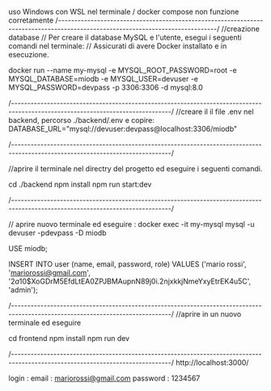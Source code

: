 uso Windows con WSL nel terminale / docker compose non funzione corretamente
/-------------------------------------------------------------------------------------------------------------------------------/
//creazione database
// Per creare il database MySQL e l'utente, esegui i seguenti comandi nel terminale:
// Assicurati di avere Docker installato e in esecuzione.

docker run --name my-mysql -e MYSQL_ROOT_PASSWORD=root -e MYSQL_DATABASE=miodb -e MYSQL_USER=devuser -e MYSQL_PASSWORD=devpass -p 3306:3306 -d mysql:8.0

/-------------------------------------------------------------------------------------------------------------------------------/
//creare il il file .env nel backend, percorso ./backend/.env 
e copire:
DATABASE_URL="mysql://devuser:devpass@localhost:3306/miodb"


/-------------------------------------------------------------------------------------------------------------------------------/

//aprire il terminale nel directry del progetto ed eseguire i seguenti comandi.

cd ./backend
npm install
npm run start:dev

/-------------------------------------------------------------------------------------------------------------------------------/


// aprire nuovo terminale ed eseguire :
docker exec -it my-mysql mysql -u devuser -pdevpass -D miodb
 
USE miodb;

INSERT INTO user (name, email, password, role) VALUES ('mario rossi', 'mariorossi@gmail.com', '$2a$10$XoGDrM5EfdLtEA0ZPJBMAupnN89j0i.2njxkkjNmeYxyEtrEK4u5C', 'admin');




/-------------------------------------------------------------------------------------------------------------------------------/
//aprire in un nuovo terminale ed eseguire

cd frontend
npm install
npm run dev

/-------------------------------------------------------------------------------------------------------------------------------/
http://localhost:3000/

login :
email : mariorossi@gmail.com
password : 1234567








